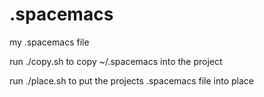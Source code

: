 # .spacemacs

my .spacemacs file

run ./copy.sh to copy ~/.spacemacs into the project

run ./place.sh to put the projects .spacemacs file into place
